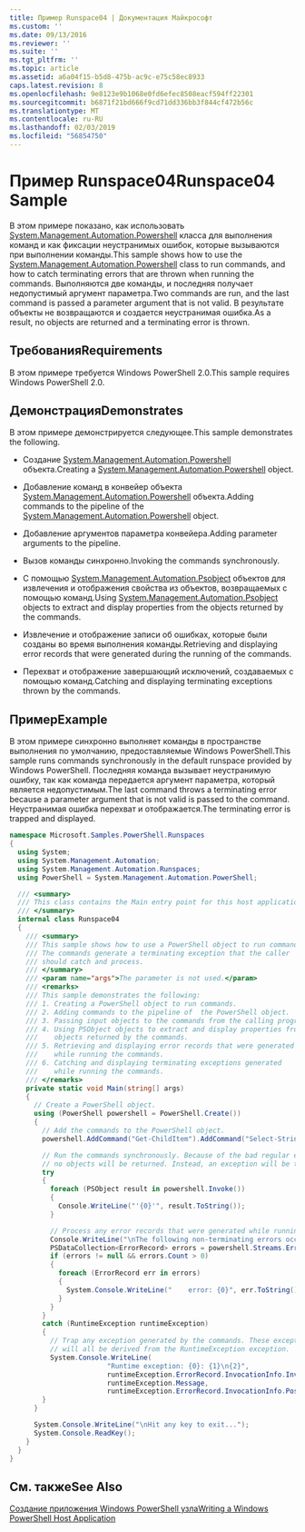 ```yaml
---
title: Пример Runspace04 | Документация Майкрософт
ms.custom: ''
ms.date: 09/13/2016
ms.reviewer: ''
ms.suite: ''
ms.tgt_pltfrm: ''
ms.topic: article
ms.assetid: a6a04f15-b5d8-475b-ac9c-e75c58ec8933
caps.latest.revision: 8
ms.openlocfilehash: 9e8123e9b1068e0fd6efec8508eacf594ff22301
ms.sourcegitcommit: b6871f21bd666f9cd71dd336bb3f844cf472b56c
ms.translationtype: MT
ms.contentlocale: ru-RU
ms.lasthandoff: 02/03/2019
ms.locfileid: "56854750"
---
```

# <a name="runspace04-sample"></a><span data-ttu-id="3f8a9-102">Пример Runspace04</span><span class="sxs-lookup"><span data-stu-id="3f8a9-102">Runspace04 Sample</span></span>

<span data-ttu-id="3f8a9-103">В этом примере показано, как использовать [System.Management.Automation.Powershell](/dotnet/api/system.management.automation.powershell) класса для выполнения команд и как фиксации неустранимых ошибок, которые вызываются при выполнении команды.</span><span class="sxs-lookup"><span data-stu-id="3f8a9-103">This sample shows how to use the [System.Management.Automation.Powershell](/dotnet/api/system.management.automation.powershell) class to run commands, and how to catch terminating errors that are thrown when running the commands.</span></span> <span data-ttu-id="3f8a9-104">Выполняются две команды, и последняя получает недопустимый аргумент параметра.</span><span class="sxs-lookup"><span data-stu-id="3f8a9-104">Two commands are run, and the last command is passed a parameter argument that is not valid.</span></span> <span data-ttu-id="3f8a9-105">В результате объекты не возвращаются и создается неустранимая ошибка.</span><span class="sxs-lookup"><span data-stu-id="3f8a9-105">As a result, no objects are returned and a terminating error is thrown.</span></span>

## <a name="requirements"></a><span data-ttu-id="3f8a9-106">Требования</span><span class="sxs-lookup"><span data-stu-id="3f8a9-106">Requirements</span></span>

<span data-ttu-id="3f8a9-107">В этом примере требуется Windows PowerShell 2.0.</span><span class="sxs-lookup"><span data-stu-id="3f8a9-107">This sample requires Windows PowerShell 2.0.</span></span>

## <a name="demonstrates"></a><span data-ttu-id="3f8a9-108">Демонстрация</span><span class="sxs-lookup"><span data-stu-id="3f8a9-108">Demonstrates</span></span>

<span data-ttu-id="3f8a9-109">В этом примере демонстрируется следующее.</span><span class="sxs-lookup"><span data-stu-id="3f8a9-109">This sample demonstrates the following.</span></span>

- <span data-ttu-id="3f8a9-110">Создание [System.Management.Automation.Powershell](/dotnet/api/system.management.automation.powershell) объекта.</span><span class="sxs-lookup"><span data-stu-id="3f8a9-110">Creating a [System.Management.Automation.Powershell](/dotnet/api/system.management.automation.powershell) object.</span></span>

- <span data-ttu-id="3f8a9-111">Добавление команд в конвейер объекта [System.Management.Automation.Powershell](/dotnet/api/system.management.automation.powershell) объекта.</span><span class="sxs-lookup"><span data-stu-id="3f8a9-111">Adding commands to the pipeline of the [System.Management.Automation.Powershell](/dotnet/api/system.management.automation.powershell) object.</span></span>

- <span data-ttu-id="3f8a9-112">Добавление аргументов параметра конвейера.</span><span class="sxs-lookup"><span data-stu-id="3f8a9-112">Adding parameter arguments to the pipeline.</span></span>

- <span data-ttu-id="3f8a9-113">Вызов команды синхронно.</span><span class="sxs-lookup"><span data-stu-id="3f8a9-113">Invoking the commands synchronously.</span></span>

- <span data-ttu-id="3f8a9-114">С помощью [System.Management.Automation.Psobject](/dotnet/api/System.Management.Automation.PSObject) объектов для извлечения и отображения свойства из объектов, возвращаемых с помощью команд.</span><span class="sxs-lookup"><span data-stu-id="3f8a9-114">Using [System.Management.Automation.Psobject](/dotnet/api/System.Management.Automation.PSObject) objects to extract and display properties from the objects returned by the commands.</span></span>

- <span data-ttu-id="3f8a9-115">Извлечение и отображение записи об ошибках, которые были созданы во время выполнения команды.</span><span class="sxs-lookup"><span data-stu-id="3f8a9-115">Retrieving and displaying error records that were generated during the running of the commands.</span></span>

- <span data-ttu-id="3f8a9-116">Перехват и отображение завершающий исключений, создаваемых с помощью команд.</span><span class="sxs-lookup"><span data-stu-id="3f8a9-116">Catching and displaying terminating exceptions thrown by the commands.</span></span>

## <a name="example"></a><span data-ttu-id="3f8a9-117">Пример</span><span class="sxs-lookup"><span data-stu-id="3f8a9-117">Example</span></span>

<span data-ttu-id="3f8a9-118">В этом примере синхронно выполняет команды в пространстве выполнения по умолчанию, предоставляемые Windows PowerShell.</span><span class="sxs-lookup"><span data-stu-id="3f8a9-118">This sample runs commands synchronously in the default runspace provided by Windows PowerShell.</span></span> <span data-ttu-id="3f8a9-119">Последняя команда вызывает неустранимую ошибку, так как команда передается аргумент параметра, который является недопустимым.</span><span class="sxs-lookup"><span data-stu-id="3f8a9-119">The last command throws a terminating error because a parameter argument that is not valid is passed to the command.</span></span> <span data-ttu-id="3f8a9-120">Неустранимая ошибка перехват и отображается.</span><span class="sxs-lookup"><span data-stu-id="3f8a9-120">The terminating error is trapped and displayed.</span></span>

```csharp
namespace Microsoft.Samples.PowerShell.Runspaces
{
  using System;
  using System.Management.Automation;
  using System.Management.Automation.Runspaces;
  using PowerShell = System.Management.Automation.PowerShell;

  /// <summary>
  /// This class contains the Main entry point for this host application.
  /// </summary>
  internal class Runspace04
  {
    /// <summary>
    /// This sample shows how to use a PowerShell object to run commands.
    /// The commands generate a terminating exception that the caller
    /// should catch and process.
    /// </summary>
    /// <param name="args">The parameter is not used.</param>
    /// <remarks>
    /// This sample demonstrates the following:
    /// 1. Creating a PowerShell object to run commands.
    /// 2. Adding commands to the pipeline of  the PowerShell object.
    /// 3. Passing input objects to the commands from the calling program.
    /// 4. Using PSObject objects to extract and display properties from the
    ///    objects returned by the commands.
    /// 5. Retrieving and displaying error records that were generated
    ///    while running the commands.
    /// 6. Catching and displaying terminating exceptions generated
    ///    while running the commands.
    /// </remarks>
    private static void Main(string[] args)
    {
      // Create a PowerShell object.
      using (PowerShell powershell = PowerShell.Create())
      {
        // Add the commands to the PowerShell object.
        powershell.AddCommand("Get-ChildItem").AddCommand("Select-String").AddArgument("*");

        // Run the commands synchronously. Because of the bad regular expression,
        // no objects will be returned. Instead, an exception will be thrown.
        try
        {
          foreach (PSObject result in powershell.Invoke())
          {
            Console.WriteLine("'{0}'", result.ToString());
          }

          // Process any error records that were generated while running the commands.
          Console.WriteLine("\nThe following non-terminating errors occurred:\n");
          PSDataCollection<ErrorRecord> errors = powershell.Streams.Error;
          if (errors != null && errors.Count > 0)
          {
            foreach (ErrorRecord err in errors)
            {
              System.Console.WriteLine("    error: {0}", err.ToString());
            }
          }
        }
        catch (RuntimeException runtimeException)
        {
          // Trap any exception generated by the commands. These exceptions
          // will all be derived from the RuntimeException exception.
          System.Console.WriteLine(
                        "Runtime exception: {0}: {1}\n{2}",
                        runtimeException.ErrorRecord.InvocationInfo.InvocationName,
                        runtimeException.Message,
                        runtimeException.ErrorRecord.InvocationInfo.PositionMessage);
        }
      }

      System.Console.WriteLine("\nHit any key to exit...");
      System.Console.ReadKey();
    }
  }
}
```

## <a name="see-also"></a><span data-ttu-id="3f8a9-121">См. также</span><span class="sxs-lookup"><span data-stu-id="3f8a9-121">See Also</span></span>

[<span data-ttu-id="3f8a9-122">Создание приложения Windows PowerShell узла</span><span class="sxs-lookup"><span data-stu-id="3f8a9-122">Writing a Windows PowerShell Host Application</span></span>](./writing-a-windows-powershell-host-application.md)